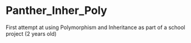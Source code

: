 # Panther_Inher_Poly
First attempt at using Polymorphism and Inheritance as part of a school project (2 years old)
